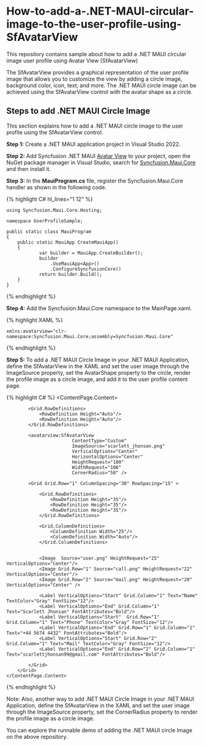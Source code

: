 # How-to-add-a-.NET-MAUI-circular-image-to-the-user-profile-using-SfAvatarView
This repository contains sample about how to add a .NET MAUI circular image user profile using Avatar View (SfAvatarView)

The SfAvatarView provides a graphical representation of the user profile image that allows you to customize the view by adding a circle image, background color, icon, text, and more. The .NET MAUI circle image can be achieved using the SfAvatarView control with the avatar shape as a circle.


## Steps to add .NET MAUI Circle Image

This section explains how to add a .NET MAUI circle image to the user profile using the SfAvatarView control. 

**Step 1:** Create a .NET MAUI application project in Visual Studio 2022.

**Step 2:** Add Syncfusion .NET MAUI [Avatar View](https://help.syncfusion.com/cr/maui/Syncfusion.Maui.Core.SfAvatarView.html?tabs=tabid-1) to your project, open the NuGet package manager in Visual Studio, search for [Syncfusion.Maui.Core](https://www.nuget.org/packages/Syncfusion.Maui.Core/) and then install it.

**Step 3:** In the **MauiProgram.cs** file, register the Syncfusion.Maui.Core handler as shown in the following code.

{% highlight C# hl_lines="1 12" %}

    using Syncfusion.Maui.Core.Hosting;

    namespace UserProfileSample;

    public static class MauiProgram
    {
        public static MauiApp CreateMauiApp()
        {
                var builder = MauiApp.CreateBuilder();
                builder
                    .UseMauiApp<App>()
                    .ConfigureSyncfusionCore()
                return builder.Build();
        }
    }

{% endhighlight %} 

**Step 4:** Add the Syncfusion.Maui.Core namespace to the MainPage.xaml.

{% highlight XAML %}

    xmlns:avatarview="clr-namespace:Syncfusion.Maui.Core;assembly=Syncfusion.Maui.Core"
	
{% endhighlight %}

**Step 5:** To add a .NET MAUI Circle Image in your .NET MAUI Application, define the SfAvatarView in the XAML and set the user image through the ImageSource property, set the AvatarShape property to the circle, render the profile image as a circle image, and add it to the user profile content page.

{% highlight C# %}
    <ContentPage.Content>
        <Grid HorizontalOptions="Center" VerticalOptions="Center" RowSpacing="30">

            <Grid.RowDefinitions>
                <RowDefinition Height="Auto"/>
                <RowDefinition Height="Auto"/>
            </Grid.RowDefinitions>

            <avatarview:SfAvatarView 
                            ContentType="Custom"
                            ImageSource="scarlett_jhonsan.png"
                            VerticalOptions="Center"
                            HorizontalOptions="Center"   
                            HeightRequest="100"
                            WidthRequest="100"
                            CornerRadius="50" />

            <Grid Grid.Row="1" ColumnSpacing="30" RowSpacing="15" >

                <Grid.RowDefinitions>
                    <RowDefinition Height="35"/>
                    <RowDefinition Height="35"/>
                    <RowDefinition Height="35"/>
                </Grid.RowDefinitions>

                <Grid.ColumnDefinitions>
                    <ColumnDefinition Width="25"/>
                    <ColumnDefinition Width="Auto"/>
                </Grid.ColumnDefinitions>


                <Image  Source="user.png" HeightRequest="25" VerticalOptions="Center"/>
                <Image Grid.Row="1" Source="call.png" HeightRequest="22" VerticalOptions="Center"/>
                <Image Grid.Row="2" Source="mail.png" HeightRequest="20"  VerticalOptions="Center" />

                <Label VerticalOptions="Start" Grid.Column="1" Text="Name" TextColor="Gray" FontSize="12"/>
                <Label VerticalOptions="End" Grid.Column="1" Text="Scarlett Jhonsan" FontAttributes="Bold"/>
                <Label VerticalOptions="Start"  Grid.Row="1" Grid.Column="1" Text="Phone" TextColor="Gray" FontSize="12"/>
                <Label VerticalOptions="End" Grid.Row="1" Grid.Column="1" Text="+44 5674 4432" FontAttributes="Bold"/>
                <Label VerticalOptions="Start" Grid.Row="2" Grid.Column="1" Text="Mail" TextColor="Gray" FontSize="12"/>
                <Label VerticalOptions="End" Grid.Row="2" Grid.Column="1" Text="scarlettjhonsan99@gmail.com" FontAttributes="Bold"/>

            </Grid>
        </Grid>
    </ContentPage.Content>
    
{% endhighlight %}


Note: Also, another way to add .NET MAUI Circle Image in your .NET MAUI Application, define the SfAvatarView in the XAML and set the user image through the ImageSource property, set the CornerRadius property to render the profile image as a circle image.

You can explore the runnable demo of adding the .NET MAUI circle Image on the above repository.


